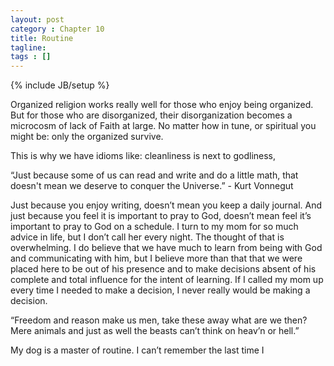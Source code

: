 ```yaml
---
layout: post
category : Chapter 10
title: Routine
tagline:
tags : []
---
```

{% include JB/setup %}

Organized religion works really well for those who enjoy being organized. But for those who are disorganized, their disorganization becomes a microcosm of lack of Faith at large. No matter how in tune, or spiritual you might be: only the organized survive. 

This is why we have idioms like: cleanliness is next to godliness, 

“Just because some of us can read and write and do a little math, that doesn't mean we deserve to conquer the Universe.” - Kurt Vonnegut

Just because you enjoy writing, doesn’t mean you keep a daily journal. And just because you feel it is important to pray to God, doesn’t mean feel it’s important to pray to God on a schedule. I turn to my mom for so much advice in life, but I don’t call her every night. The thought of that is overwhelming. I do believe that we have much to learn from being with God and communicating with him, but I believe more than that that we were placed here to be out of his presence and to make decisions absent of his complete and total influence for the intent of learning. If I called my mom up every time I needed to make a decision, I never really would be making a decision.

“Freedom and reason make us men, take these away what are we then? Mere animals and just as well the beasts can’t think on heav’n or hell.”

My dog is a master of routine. I can’t remember the last time I 
